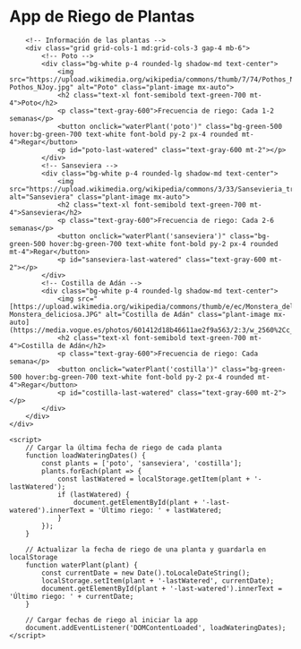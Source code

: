 
<html lang="es">
<head>
    <meta charset="UTF-8">
    <meta name="viewport" content="width=device-width, initial-scale=1.0">
    <title>App de Riego de Plantas</title>
    <link href="https://cdn.jsdelivr.net/npm/tailwindcss@2.2.19/dist/tailwind.min.css" rel="stylesheet">
    <style>
        .plant-image {
            height: 200px;
            width: 200px;
            object-fit: cover;
            border-radius: 0.5rem;
        }
    </style>
</head>
<body class="bg-green-100 font-sans leading-normal tracking-normal">
    <div class="container mx-auto px-4 py-6">
        <h1 class="text-3xl font-bold text-center text-green-700 mb-6">App de Riego de Plantas</h1>

        <!-- Información de las plantas -->
        <div class="grid grid-cols-1 md:grid-cols-3 gap-4 mb-6">
            <!-- Poto -->
            <div class="bg-white p-4 rounded-lg shadow-md text-center">
                <img src="https://upload.wikimedia.org/wikipedia/commons/thumb/7/74/Pothos_NJoy.jpg/640px-Pothos_NJoy.jpg" alt="Poto" class="plant-image mx-auto">
                <h2 class="text-xl font-semibold text-green-700 mt-4">Poto</h2>
                <p class="text-gray-600">Frecuencia de riego: Cada 1-2 semanas</p>
                <button onclick="waterPlant('poto')" class="bg-green-500 hover:bg-green-700 text-white font-bold py-2 px-4 rounded mt-4">Regar</button>
                <p id="poto-last-watered" class="text-gray-600 mt-2"></p>
            </div>
            <!-- Sanseviera -->
            <div class="bg-white p-4 rounded-lg shadow-md text-center">
                <img src="https://upload.wikimedia.org/wikipedia/commons/3/33/Sansevieria_trifasciata_cv._Laurentii.jpg" alt="Sanseviera" class="plant-image mx-auto">
                <h2 class="text-xl font-semibold text-green-700 mt-4">Sanseviera</h2>
                <p class="text-gray-600">Frecuencia de riego: Cada 2-6 semanas</p>
                <button onclick="waterPlant('sanseviera')" class="bg-green-500 hover:bg-green-700 text-white font-bold py-2 px-4 rounded mt-4">Regar</button>
                <p id="sanseviera-last-watered" class="text-gray-600 mt-2"></p>
            </div>
            <!-- Costilla de Adán -->
            <div class="bg-white p-4 rounded-lg shadow-md text-center">
                <img src="[https://upload.wikimedia.org/wikipedia/commons/thumb/e/ec/Monstera_deliciosa.JPG/1200px-Monstera_deliciosa.JPG" alt="Costilla de Adán" class="plant-image mx-auto](https://media.vogue.es/photos/601412d18b46611ae2f9a563/2:3/w_2560%2Cc_limit/monstera2.jpg)">
                <h2 class="text-xl font-semibold text-green-700 mt-4">Costilla de Adán</h2>
                <p class="text-gray-600">Frecuencia de riego: Cada semana</p>
                <button onclick="waterPlant('costilla')" class="bg-green-500 hover:bg-green-700 text-white font-bold py-2 px-4 rounded mt-4">Regar</button>
                <p id="costilla-last-watered" class="text-gray-600 mt-2"></p>
            </div>
        </div>
    </div>

    <script>
        // Cargar la última fecha de riego de cada planta
        function loadWateringDates() {
            const plants = ['poto', 'sanseviera', 'costilla'];
            plants.forEach(plant => {
                const lastWatered = localStorage.getItem(plant + '-lastWatered');
                if (lastWatered) {
                    document.getElementById(plant + '-last-watered').innerText = 'Último riego: ' + lastWatered;
                }
            });
        }

        // Actualizar la fecha de riego de una planta y guardarla en localStorage
        function waterPlant(plant) {
            const currentDate = new Date().toLocaleDateString();
            localStorage.setItem(plant + '-lastWatered', currentDate);
            document.getElementById(plant + '-last-watered').innerText = 'Último riego: ' + currentDate;
        }

        // Cargar fechas de riego al iniciar la app
        document.addEventListener('DOMContentLoaded', loadWateringDates);
    </script>
</body>
</html>

